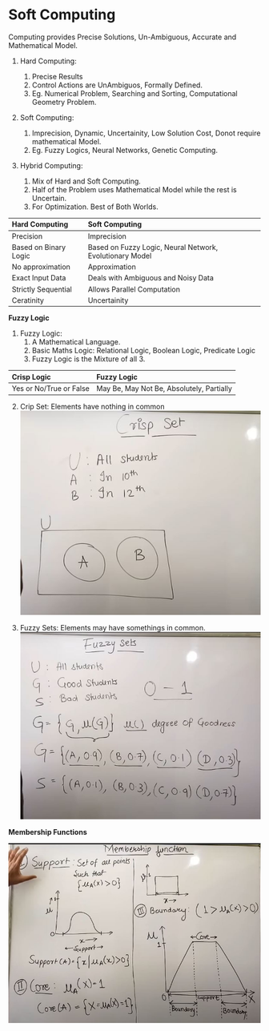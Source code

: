 # Soft Computing

Computing provides Precise Solutions, Un-Ambiguous, Accurate and Mathematical Model.

1. Hard Computing:
    1. Precise Results
    2. Control Actions are UnAmbiguos, Formally Defined.
    3. Eg. Numerical Problem, Searching and Sorting, Computational Geometry Problem.

2. Soft Computing: 
    1. Imprecision, Dynamic, Uncertainity, Low Solution Cost, Donot require mathematical Model.
    2. Eg. Fuzzy Logics, Neural Networks, Genetic Computing.

3. Hybrid Computing: 
    1. Mix of Hard and Soft Computing.
    2. Half of the Problem uses Mathematical Model while the rest is Uncertain.
    3. For Optimization. Best of Both Worlds.

|Hard Computing|Soft Computing|
|:---|:---|
|Precision|Imprecision|
|Based on Binary Logic|Based on Fuzzy Logic, Neural Network, Evolutionary Model|
|No approximation|Approximation|
|Exact Input Data|Deals with Ambiguous and Noisy Data|
|Strictly Sequential|Allows Parallel Computation|
|Ceratinity|Uncertainity|

**Fuzzy Logic**

1. Fuzzy Logic: 
    1. A Mathematical Language.
    2. Basic Maths Logic: Relational Logic, Boolean Logic, Predicate Logic
    3. Fuzzy Logic is the Mixture of all 3.

|Crisp Logic|Fuzzy Logic|
|:---|:---|
|Yes or No/True or False|May Be, May Not Be, Absolutely, Partially|

2. Crip Set: Elements have nothing in common
![Crisp-Logic](.\Images\CrispSet.png)

3. Fuzzy Sets: Elements may have somethings in common.
![Fuzzy-Set](.\Images\FuzzySet.png)

**Membership Functions**

![Membership-Function](.\Images\MembershipFunction.png)